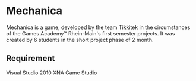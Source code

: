 Mechanica
=========

Mechanica is a game, developed by the team Tikkitek in the circumstances of the Games Academy™ Rhein-Main's first semester projects. It was created by 6 students in the short project phase of 2 month.


Requirement
-----------
Visual Studio 2010
XNA Game Studio
